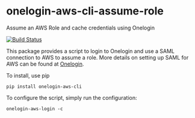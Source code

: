 # onelogin-aws-cli-assume-role
Assume an AWS Role and cache credentials using Onelogin

[![Build Status](https://travis-ci.org/healthcoda/onelogin-aws-cli.svg?branch=master)](https://travis-ci.org/healthcoda/onelogin-aws-cli)

This package provides a script to login to Onelogin and use a SAML connection
to AWS to assume a role. More details on setting up SAML for AWS can be found
at [Onelogin](https://support.onelogin.com/hc/en-us/articles/201174164-Configuring-SAML-for-Amazon-Web-Services-AWS-Single-Role).

To install, use pip

```shell
pip install onelogin-aws-cli
```

To configure the script, simply run the configuration:

```shell
onelogin-aws-login -c
```